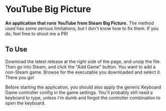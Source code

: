 # YouTube Big Picture

**An application that runs YouTube from Steam Big Picture.**
The method used has some serious limitations, but I don't know how to fix them. If you do, feel free to shoot me a PR!

## To Use
Download the latest release at the right side of the page, and unzip the file. Then go into Steam, and click the "Add Game" button.
You want to add a non-Steam game. Browse for the executable you downloaded and select it. There you go!

Before starting the application, you should also apply the generic Keyboard Game controller config in the game settings.
You'll probably still need a keyboard to type, unless I'm dumb and forgot the controller combination to open the keyboard.
